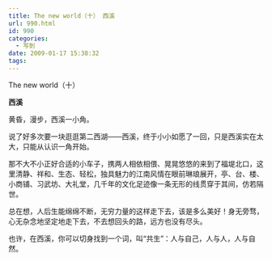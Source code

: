 ```yaml
---
title: The new world（十） 西溪
url: 990.html
id: 990
categories:
  - 写到
date: 2009-01-17 15:38:32
tags:
---
```


The new world（十）  
  

**西溪**

  
黄昏，漫步，西溪一小角。  
  
说了好多次要一块逛逛第二西湖——西溪，终于小小如愿了一回，只是西溪实在太大，只能从认识一角开始。  
  
那不大不小正好合适的小车子，携两人相依相偎、晃晃悠悠的来到了福堤北口，这里清静、祥和、生态、轻松，独具魅力的江南风情在眼前琳琅展开，亭、台、楼、小商铺、习武坊、大礼堂，几千年的文化足迹像一条无形的线贯穿于其间，仿若隔世。  
  
总在想，人后生能绵绵不断，无穷力量的这样走下去，该是多么美好！身无旁骛，心无杂念地坚定地走下去，不去想回头的路，远方也没有尽头。  
  
也许，在西溪，你可以切身找到一个词，叫“共生”：人与自己，人与人，人与自然。